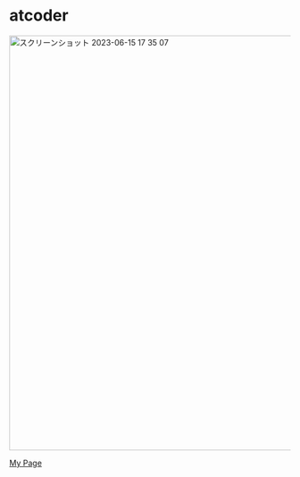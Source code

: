 # atcoder

<img width="743" alt="スクリーンショット 2023-06-15 17 35 07" src="https://github.com/koriori-gg/atcoder/assets/78270388/3b54d800-df5a-44b9-a474-075d18775737">

[My Page](https://atcoder.jp/users/koriori)
